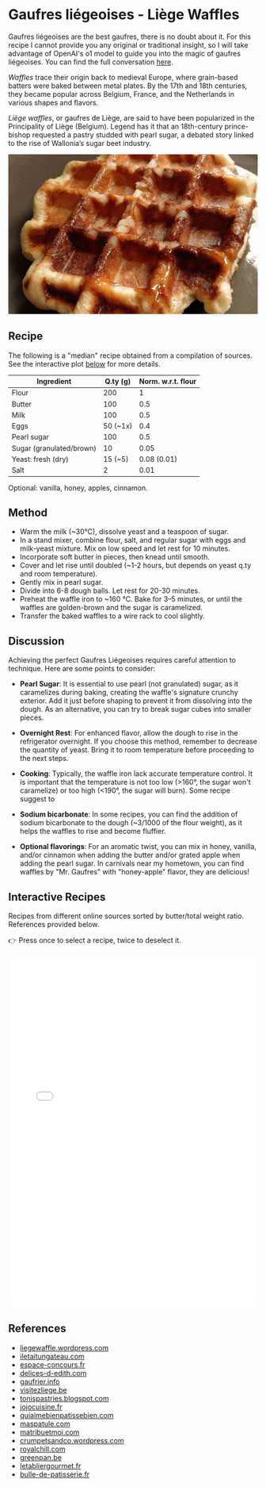 # Gaufres liégeoises - Liège Waffles

Gaufres liégeoises are the best gaufres, there is no doubt about it. For this recipe I cannot provide you any original or traditional insight, so I will take advantage of OpenAI's o1 model to guide you into the magic of gaufres liégeoises. You can find the full conversation [here](https://chatgpt.com/share/6767fd8b-ad5c-8001-990c-9e9c0fe74153).

*Waffles* trace their origin back to medieval Europe, where grain-based batters were baked between metal plates. By the 17th and 18th centuries, they became popular across Belgium, France, and the Netherlands in various shapes and flavors.

*Liège waffles*, or gaufres de Liège, are said to have been popularized in the Principality of Liège (Belgium). Legend has it that an 18th-century prince-bishop requested a pastry studded with pearl sugar, a debated story linked to the rise of Wallonia’s sugar beet industry.

<img src="images/gaufres.jpg" alt="Photo of a Liege Gaufre">

## Recipe
The following is a "median" recipe obtained from a compilation of sources. See the interactive plot [below](#method) for more details.

| Ingredient               | Q.ty (g)  | Norm. w.r.t. flour |
|--------------------------|-----------|--------------------|
| Flour                    | 200       | 1                  |
| Butter                   | 100       | 0.5                |
| Milk                     | 100       | 0.5                |
| Eggs                     | 50 (~1x)  | 0.4                |
| Pearl sugar              | 100       | 0.5                |
| Sugar (granulated/brown) | 10        | 0.05               |
| Yeast: fresh (dry)       | 15 (~5)   | 0.08 (0.01)        |
| Salt                     | 2         | 0.01               |
Optional: vanilla, honey, apples, cinnamon.


## Method
- Warm the milk (~30°C), dissolve yeast and a teaspoon of sugar.
- In a stand mixer, combine flour, salt, and regular sugar with eggs and milk-yeast mixture. Mix on low speed and let rest for 10 minutes.
- Incorporate soft butter in pieces, then knead until smooth.
- Cover and let rise until doubled (~1-2 hours, but depends on yeast q.ty and room temperature).
- Gently mix in pearl sugar.
- Divide into 6-8 dough balls. Let rest for 20-30 minutes.
- Preheat the waffle iron to ~160 °C. Bake for 3–5 minutes, or until the waffles are golden-brown and the sugar is caramelized.
- Transfer the baked waffles to a wire rack to cool slightly.




## Discussion
Achieving the perfect Gaufres Liégeoises requires careful attention to technique. Here are some points to consider:


- **Pearl Sugar**: It is essential to use pearl (not granulated) sugar, as it caramelizes during baking, creating the waffle's signature crunchy exterior. Add it just before shaping to prevent it from dissolving into the dough. As an alternative, you can try to break sugar cubes into smaller pieces.

- **Overnight Rest**: For enhanced flavor, allow the dough to rise in the refrigerator overnight. If you choose this method, remember to decrease the quantity of yeast. Bring it to room temperature before proceeding to the next steps. 

- **Cooking**: Typically, the waffle iron lack accurate temperature control. It is important that the temperature is not too low (>160°, the sugar won't caramelize) or too high (<190°, the sugar will burn). Some recipe suggest to 

- **Sodium bicarbonate**: In some recipes, you can find the addition of sodium bicarbonate to the dough (~3/1000 of the flour weight), as it helps the waffles to rise and become fluffier. 


- **Optional flavorings**: For an aromatic twist, you can mix in honey, vanilla, and/or cinnamon when adding the butter and/or grated apple when adding the pearl sugar. In carnivals near my hometown, you can find waffles by "Mr. Gaufres" with "honey-apple" flavor, they are delicious!




## Interactive Recipes
Recipes from different online sources sorted by butter/total weight ratio. References provided below.

👉 Press once to select a recipe, twice to deselect it. 

<iframe src="gaufre-plotly-cdn.html" frameborder="0" width="100%" height="710" scrolling="no" style="border:none;color-scheme: normal !important"></iframe>



## References

- [liegewaffle.wordpress.com](https://liegewaffle.wordpress.com/liege-waffle-recipe-liege-gaufre-recette/)
- [iletaitungateau.com](https://www.iletaitungateau.com/en/articles/385)
- [espace-concours.fr](https://www.espace-concours.fr/actualites/gaufres-de-liege-la-recette-authentique-de-grand-mere)
- [delices-d-edith.com](http://www.delices-d-edith.com/article-gaufres-de-liege-veritable-recette-86820070.html)
- [gaufrier.info](https://www.gaufrier.info/recettes/gaufres-liegeoises.html)
- [visitezliege.be](https://www.visitezliege.be/fr/page/authentique-gaufre-de-liege)
- [tonispastries.blogspot.com](https://tonispastries.blogspot.com/2008/11/gaufres-de-lige.html)
- [jojocuisine.fr](https://www.jojocuisine.fr/2014/04/gaufres-liegeoises.html)
- [quiaimebienpatissebien.com](https://quiaimebienpatissebien.jimdofree.com/2020/03/28/gaufres-liégeoises/)
- [maspatule.com](https://www.maspatule.com/blog/2020/05/23/recette-gaufres-liegeoises-de-conticini/)
- [matribuetmoi.com](https://www.matribuetmoi.com/post/gaufre-de-liège)
- [crumpetsandco.wordpress.com](https://crumpetsandco.wordpress.com/2014/05/04/gaufres-de-liege-waffles-di-liegi-liege-waffles/)
- [royalchill.com](https://www.royalchill.com/2019/02/08/comment-faire-des-gaufres-liegeoises-recette-de-philippe-conticini/)
- [greenpan.be](https://greenpan.be/fr/blogs/recettes/gaufres-liegeoises)
- [letabliergourmet.fr](https://letabliergourmet.fr/2019/03/gaufres-christophe-felder.html)
- [bulle-de-patisserie.fr](https://www.bulle-de-patisserie.fr/gaufres-de-liege)

